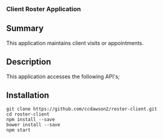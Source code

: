 ### Client Roster Application

## Summary

This application maintains client visits or appointments.

## Description

This application accesses the following API's;

## Installation

```shell
git clone https://github.com/ccdawson2/roster-client.git
cd roster-client
npm install --save
bower install --save
npm start
```